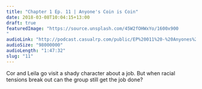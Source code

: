 ```yaml
---
title: "Chapter 1 Ep. 11 | Anyone's Coin is Coin"
date: 2018-03-08T10:04:15+13:00
draft: true
featuredImage: "https://source.unsplash.com/45W2fOHWxYo/1600x900
"
audioLink: "http://podcast.casualrp.com/public/EP%20011%20-%20Anyones%20Coin%20is%20Coin.mp3"
audioSize: "98000000"
audioLength: "1:47:32"
slug: "11"
---
```


Cor and Leila go visit a shady character about a job. But when racial tensions break out can the group still get the job done?
